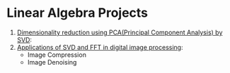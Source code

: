 # Linear Algebra Projects
1. [Dimensionality reduction using PCA(Principal Component Analysis) by SVD](https://github.com/invisible0831/Linear_Algebra_projects/tree/master/1.PCA):
2. [Applications of SVD and FFT in digital image processing](https://github.com/invisible0831/Linear_Algebra_projects/tree/master/2.Linear%20Algebra%20Applied%20to%20Image%20Processing):
   - Image Compression
   - Image Denoising
